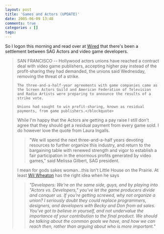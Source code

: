 ```yaml
---
layout: post
title: 'Games and Actors (UPDATE)'
date: 2005-06-09 13:48
comments: true
categories : []
tags:
---
```

So I logon this morning and read over at <a href="http://www.wired.com/news/business/0,1367,67803,00.html?tw=rss.TOP">Wired</a> that there's been a settlement between SAG Actors and video game developers.

   <blockquote> SAN FRANCISCO -- Hollywood actors unions have reached a contract deal with video game publishers, accepting higher pay instead of the profit-sharing they had demanded, the unions said Wednesday, removing the threat of a strike.

    The three-and-a-half-year agreements with game companies came as the Screen Actors Guild and American Federation of Television and Radio Artists were preparing to announce the results of a strike vote.

    Unions had sought to win profit-sharing, known as residual payments, from game publishers.</blockquote>

While I'm happy that the Actors are getting a pay raise I still don't agree that they should get a residual payment from every game sold. I do however love the quote from Laura Ingalls.

<blockquote>"We will spend the next three-and-a-half years devoting resources to further organize this industry, and return to the bargaining table with renewed strength and vigor to establish a fair participation in the enormous profits generated by video games," said Melissa Gilbert, SAG president.</blockquote>

I mean for gods sakes woman...this isn't Little House on the Prairie. At least <a href="http://www.wilwheaton.net/mt/archives/003293.php#003293">Wil Wheaton</a> has the right idea when he says

<blockquote><i>"Developers: We're on the same side, guys, and by playing into "Actors vs. Developers," you've let the game producers divide and conquer us. If you're getting screwed, why not organize a union? I seriously doubt they could replace programmers, designers, and developers with Becky and Don from ad sales. You've got to believe in yourself, and not undervalue the importance of your contribution to the final product. We should be talking about the common goals we have, and how we can reach then, rather than arguing about who is more important."</i></blockquote>

